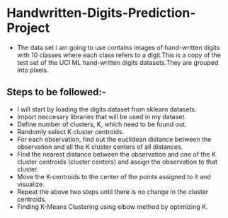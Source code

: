 # Handwritten-Digits-Prediction-Project

* The data set i am going to use contains images of hand-written digits with 10 classes where each class refers to a digit.This is a copy of the test set of the UCI ML hand-written digits datasets.They are grouped into pixels.

## Steps to be followed:-
    
* I will start by loading the digits dataset from sklearn datasets.
* Import neccesary libraries that will be used in my dataset.
* Define number of clusters, K, which need to be found out. 
* Randomly select K cluster centroids.
* For each observation, find out the euclidean distance between the observation and all the K cluster centers of all distances. 
* Find the nearest distance between the observation and one of the K cluster centroids (cluster centers) and assign the observation to that cluster.
* Move the K-centroids to the center of the points assigned to it and visualize. 
* Repeat the above two steps until there is no change in the cluster centroids.
* Finding K-Means Clustering using elbow method by optimizing K.
